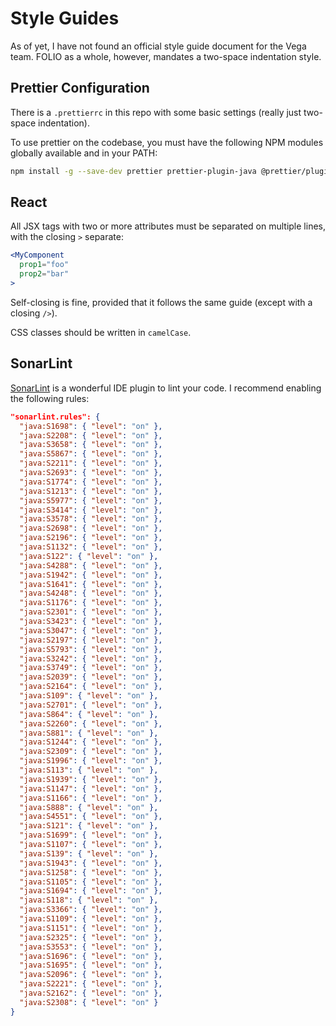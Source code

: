 # Style Guides

As of yet, I have not found an official style guide document for the Vega team. FOLIO as a whole,
however, mandates a two-space indentation style.

## Prettier Configuration

There is a `.prettierrc` in this repo with some basic settings (really just two-space indentation).

To use prettier on the codebase, you must have the following NPM modules globally available and in
your PATH:

```sh
npm install -g --save-dev prettier prettier-plugin-java @prettier/plugin-xml prettier-plugin-sql
```

## React

All JSX tags with two or more attributes must be separated on multiple lines, with the closing `>`
separate:

```jsx
<MyComponent
  prop1="foo"
  prop2="bar"
>
```

Self-closing is fine, provided that it follows the same guide (except with a closing `/>`).

CSS classes should be written in `camelCase`.

## SonarLint

[SonarLint](https://sonarlint.org/) is a wonderful IDE plugin to lint your code. I recommend
enabling the following rules:

```json
"sonarlint.rules": {
  "java:S1698": { "level": "on" },
  "java:S2208": { "level": "on" },
  "java:S3658": { "level": "on" },
  "java:S5867": { "level": "on" },
  "java:S2211": { "level": "on" },
  "java:S2693": { "level": "on" },
  "java:S1774": { "level": "on" },
  "java:S1213": { "level": "on" },
  "java:S5977": { "level": "on" },
  "java:S3414": { "level": "on" },
  "java:S3578": { "level": "on" },
  "java:S2698": { "level": "on" },
  "java:S2196": { "level": "on" },
  "java:S1132": { "level": "on" },
  "java:S122": { "level": "on" },
  "java:S4288": { "level": "on" },
  "java:S1942": { "level": "on" },
  "java:S1641": { "level": "on" },
  "java:S4248": { "level": "on" },
  "java:S1176": { "level": "on" },
  "java:S2301": { "level": "on" },
  "java:S3423": { "level": "on" },
  "java:S3047": { "level": "on" },
  "java:S2197": { "level": "on" },
  "java:S5793": { "level": "on" },
  "java:S3242": { "level": "on" },
  "java:S3749": { "level": "on" },
  "java:S2039": { "level": "on" },
  "java:S2164": { "level": "on" },
  "java:S109": { "level": "on" },
  "java:S2701": { "level": "on" },
  "java:S864": { "level": "on" },
  "java:S2260": { "level": "on" },
  "java:S881": { "level": "on" },
  "java:S1244": { "level": "on" },
  "java:S2309": { "level": "on" },
  "java:S1996": { "level": "on" },
  "java:S113": { "level": "on" },
  "java:S1939": { "level": "on" },
  "java:S1147": { "level": "on" },
  "java:S1166": { "level": "on" },
  "java:S888": { "level": "on" },
  "java:S4551": { "level": "on" },
  "java:S121": { "level": "on" },
  "java:S1699": { "level": "on" },
  "java:S1107": { "level": "on" },
  "java:S139": { "level": "on" },
  "java:S1943": { "level": "on" },
  "java:S1258": { "level": "on" },
  "java:S1105": { "level": "on" },
  "java:S1694": { "level": "on" },
  "java:S118": { "level": "on" },
  "java:S3366": { "level": "on" },
  "java:S1109": { "level": "on" },
  "java:S1151": { "level": "on" },
  "java:S2325": { "level": "on" },
  "java:S3553": { "level": "on" },
  "java:S1696": { "level": "on" },
  "java:S1695": { "level": "on" },
  "java:S2096": { "level": "on" },
  "java:S2221": { "level": "on" },
  "java:S2162": { "level": "on" },
  "java:S2308": { "level": "on" }
}
```
